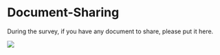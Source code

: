 # Document-Sharing
During the survey, if you have any document to share, please put it here.

![](//ss0.baidu.com/6ONWsjip0QIZ8tyhnq/it/u=1087220583,3581664311&fm=170&s=78358E548593C2670AA2EA51030040FB&w=640&h=372&img.JPEG)
